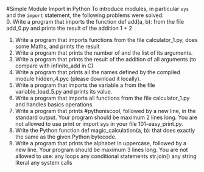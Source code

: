 #Simple Module Import in Python
To introduce modules, in particular `sys` and the `import` statement, the following problems were solved:  
0. Write a program that imports the function def add(a, b): from the file add_0.py and prints the result of the addition 1 + 2  
1. Write a program that imports functions from the file calculator_1.py, does some Maths, and prints the result  
2. Write a program that prints the number of and the list of its arguments.  
3. Write a program that prints the result of the addition of all arguments (to compare with infinite_add in C)  
4. Write a program that prints all the names defined by the compiled module hidden_4.pyc (please download it locally).  
5. Write a program that imports the variable a from the file variable_load_5.py and prints its value.  
6. Write a program that imports all functions from the file calculator_1.py and handles basics operations.  
7. Write a program that prints #pythoniscool, followed by a new line, in the standard output. Your program should be maximum 2 lines long. You are not allowed to use print or import sys in your file 101-easy_print.py.  
8. Write the Python function def magic_calculation(a, b): that does exactly the same as the given Python bytecode.  
9. Write a program that prints the alphabet in uppercase, followed by a new line. Your program should be maximum 3 lines long. You are not allowed to use:
        any loops
        any conditional statements
        str.join()
        any string literal
        any system calls
